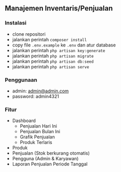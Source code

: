 ## Manajemen Inventaris/Penjualan

### Instalasi
- clone repositori
- jalankan perintah `composer install`
- copy file `.env.example` ke `.env` dan atur database
- jalankan perintah `php artisan key:generate`
- jalankan perintah `php artisan migrate`
- jalankan perintah `php artisan db:seed`
- jalankan perintah `php artisan serve`

### Penggunaan
- admin: admin@admin.com
- password: admin4321

### Fitur
- Dashboard
    - Penjualan Hari Ini
    - Penjualan Bulan Ini
    - Grafik Penjualan
    - Produk Terlaris
- Produk
- Penjualan (Stok berkurang otomatis)
- Pengguna (Admin & Karyawan)
- Laporan Penjualan Periode Tanggal